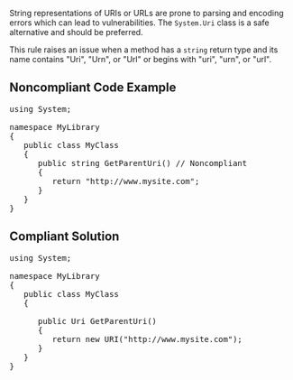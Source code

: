 String representations of URIs or URLs are prone to parsing and encoding errors which can lead to vulnerabilities. The `System.Uri`
class is a safe alternative and should be preferred.

This rule raises an issue when a method has a `string` return type and its name contains "Uri", "Urn", or "Url" or begins with "uri",
"urn", or "url".

## Noncompliant Code Example

<pre>
using System;

namespace MyLibrary
{
   public class MyClass
   {
      public string GetParentUri() // Noncompliant
      {
         return "http://www.mysite.com";
      }
   }
}
</pre>

## Compliant Solution

<pre>
using System;

namespace MyLibrary
{
   public class MyClass
   {

      public Uri GetParentUri()
      {
         return new URI("http://www.mysite.com");
      }
   }
}
</pre>